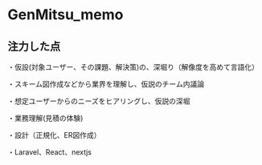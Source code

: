# GenMitsu_memo

## 注力した点
・仮設(対象ユーザー、その課題、解決策)の、深堀り（解像度を高めて言語化）

・スキーム図作成などから業界を理解し、仮説のチーム内議論

・想定ユーザーからのニーズをヒアリングし、仮説の深堀

・業務理解(見積の体験)

・設計（正規化、ER図作成）

・Laravel、React、nextjs
